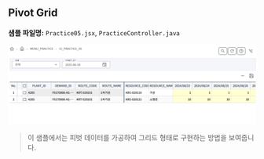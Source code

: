 ## Pivot Grid
**샘플 파일명:**  `Practice05.jsx`, `PracticeController.java`

![preview](../images/chapter4/Pratice05.png)


>이 샘플에서는 피벗 데이터를 가공하여 그리드 형태로 구현하는 방법을 보여줍니다.


